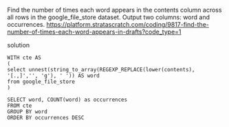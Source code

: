 Find the number of times each word appears in the contents column across all rows in the google_file_store dataset. Output two columns: word and occurrences.
https://platform.stratascratch.com/coding/9817-find-the-number-of-times-each-word-appears-in-drafts?code_type=1

solution

```
WITH cte AS 
(
select unnest(string_to_array(REGEXP_REPLACE(lower(contents), '[.,]','', 'g'), ' ')) AS word
from google_file_store
)

SELECT word, COUNT(word) as occurrences
FROM cte
GROUP BY word
ORDER BY occurrences DESC


```